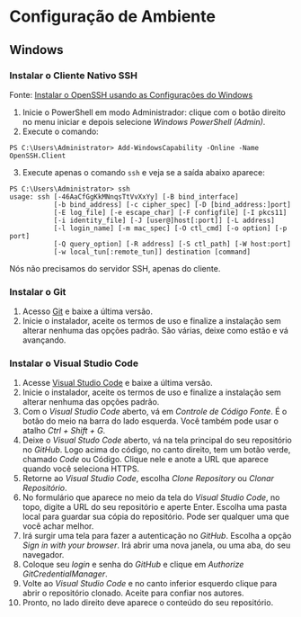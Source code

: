 # Configuração de Ambiente

## Windows 

### Instalar o Cliente Nativo SSH

Fonte: [Instalar o OpenSSH usando as Configurações do Windows](https://docs.microsoft.com/pt-br/windows-server/administration/openssh/openssh_install_firstuse)

1. Inicie o PowerShell em modo Administrador: clique com o botão direito no menu iniciar e depois selecione _Windows PowerShell (Admin)_. 
2. Execute o comando:  
```
PS C:\Users\Administrator> Add-WindowsCapability -Online -Name OpenSSH.Client
```
3. Execute apenas o comando ```ssh``` e veja se a saída abaixo aparece:
```
PS C:\Users\Administrator> ssh
usage: ssh [-46AaCfGgKkMNnqsTtVvXxYy] [-B bind_interface]
           [-b bind_address] [-c cipher_spec] [-D [bind_address:]port]
           [-E log_file] [-e escape_char] [-F configfile] [-I pkcs11]
           [-i identity_file] [-J [user@]host[:port]] [-L address]
           [-l login_name] [-m mac_spec] [-O ctl_cmd] [-o option] [-p port]
           [-Q query_option] [-R address] [-S ctl_path] [-W host:port]
           [-w local_tun[:remote_tun]] destination [command]
```

Nós não precisamos do servidor SSH, apenas do cliente. 

### Instalar o Git

1. Acesso [Git](https://git-scm.com/) e baixe a última versão. 
2. Inicie o instalador, aceite os termos de uso e finalize a instalação sem alterar nenhuma das opções padrão. São várias, deixe como estão e vá avançando.

### Instalar o Visual Studio Code

1. Acesse [Visual Studio Code](https://code.visualstudio.com/) e baixe a última versão. 
2. Inicie o instalador, aceite os termos de uso e finalize a instalação sem alterar nenhuma das opções padrão.
3. Com o _Visual Studio Code_ aberto, vá em _Controle de Código Fonte_. É o botão do meio na barra do lado esquerda. Você também pode usar o atalho 
_Ctrl + Shift + G_.
4. Deixe o _Visual Studo Code_ aberto, vá na tela principal do seu repositório no _GitHub_. Logo acima do código, no canto direito, tem um botão verde, 
chamado _Code_ ou Código. Clique nele e anote a URL que aparece quando você seleciona HTTPS.
6. Retorne ao _Visual Studio Code_, escolha _Clone Repository_ ou _Clonar Repositório_.
7. No formulário que aparece no meio da tela do _Visual Studio Code_, no topo, digite a URL do seu repositório e aperte Enter. Escolha uma pasta local para guardar
sua cópia do repositório. Pode ser qualquer uma que você achar melhor.
8. Irá surgir uma tela para fazer a autenticação no _GitHub_. Escolha a opção _Sign in with your browser_. Irá abrir uma nova janela, ou uma aba, do seu navegador.
9. Coloque seu _login_ e senha do _GitHub_ e clique em _Authorize GitCredentialManager_.
10. Volte ao _Visual Studio Code_ e no canto inferior esquerdo clique para abrir o repositório clonado. Aceite para confiar nos autores.
11. Pronto, no lado direito deve aparece o conteúdo do seu repositório.

